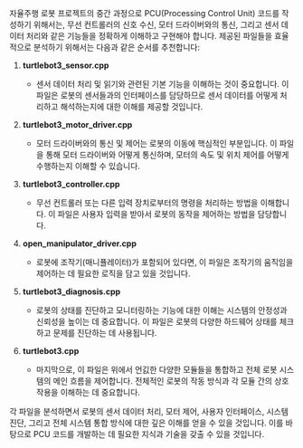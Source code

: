 자율주행 로봇 프로젝트의 중간 과정으로 PCU(Processing Control Unit) 코드를 작성하기 위해서는, 무선 컨트롤러의 신호 수신, 모터 드라이버와의 통신, 그리고 센서 데이터 처리와 같은 기능들을 정확하게 이해하고 구현해야 합니다. 제공된 파일들을 효율적으로 분석하기 위해서는 다음과 같은 순서를 추천합니다:

1. **turtlebot3_sensor.cpp**
   - 센서 데이터 처리 및 읽기와 관련된 기본 기능을 이해하는 것이 중요합니다. 이 파일은 로봇의 센서들과의 인터페이스를 담당하므로 센서 데이터를 어떻게 처리하고 해석하는지에 대한 이해를 제공할 것입니다.

2. **turtlebot3_motor_driver.cpp**
   - 모터 드라이버와의 통신 및 제어는 로봇의 이동에 핵심적인 부분입니다. 이 파일을 통해 모터 드라이버와 어떻게 통신하며, 모터의 속도 및 위치 제어를 어떻게 수행하는지 이해할 수 있습니다.

3. **turtlebot3_controller.cpp**
   - 무선 컨트롤러 또는 다른 입력 장치로부터의 명령을 처리하는 방법을 이해합니다. 이 파일은 사용자 입력을 받아서 로봇의 동작을 제어하는 방법을 담당합니다.

4. **open_manipulator_driver.cpp**
   - 로봇에 조작기(매니퓰레이터)가 포함되어 있다면, 이 파일은 조작기의 움직임을 제어하는 데 필요한 로직을 담고 있을 것입니다.

5. **turtlebot3_diagnosis.cpp**
   - 로봇의 상태를 진단하고 모니터링하는 기능에 대한 이해는 시스템의 안정성과 신뢰성을 높이는 데 중요합니다. 이 파일은 로봇의 다양한 하드웨어 상태를 체크하고 문제를 진단하는 데 사용됩니다.

6. **turtlebot3.cpp**
   - 마지막으로, 이 파일은 위에서 언긼한 다양한 모듈들을 통합하고 전체 로봇 시스템의 메인 흐름을 제어합니다. 전체적인 로봇의 작동 방식과 각 모듈 간의 상호작용을 이해하는 데 중요합니다.

각 파일을 분석하면서 로봇의 센서 데이터 처리, 모터 제어, 사용자 인터페이스, 시스템 진단, 그리고 전체 시스템 통합 방식에 대한 깊은 이해를 얻을 수 있을 것입니다. 이를 바탕으로 PCU 코드를 개발하는 데 필요한 지식과 기술을 갖출 수 있을 것입니다.
